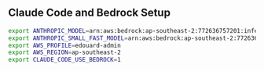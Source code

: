 
Claude Code and Bedrock Setup
-----------------------------

```bash
export ANTHROPIC_MODEL=arn:aws:bedrock:ap-southeast-2:772636757201:inference-profile/apac.anthropic.claude-sonnet-4-20250514-v1:0
export ANTHROPIC_SMALL_FAST_MODEL=arn:aws:bedrock:ap-southeast-2:772636757201:inference-profile/apac.anthropic.claude-3-haiku-20240307-v1:0
export AWS_PROFILE=edouard-admin
export AWS_REGION=ap-southeast-2
export CLAUDE_CODE_USE_BEDROCK=1
```
